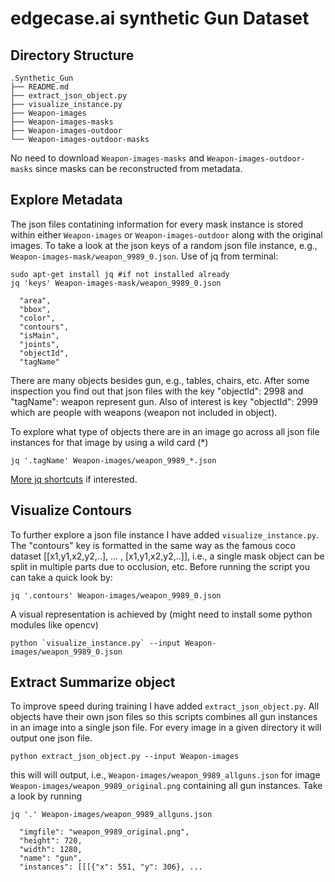 # edgecase.ai synthetic Gun Dataset

## Directory Structure
```
.Synthetic_Gun
├── README.md
├── extract_json_object.py
├── visualize_instance.py
├── Weapon-images            
├── Weapon-images-masks     
├── Weapon-images-outdoor
└── Weapon-images-outdoor-masks
```
No need to download `Weapon-images-masks` and `Weapon-images-outdoor-masks` since masks can be reconstructed from metadata.

## Explore Metadata
The json files contatining information for every mask instance is stored within either `Weapon-images` or `Weapon-images-outdoor` along with the original images.
To take a look at the json keys of a random json file instance, e.g., `Weapon-images-mask/weapon_9989_0.json`. Use of jq from terminal: 
```
sudo apt-get install jq #if not installed already
jq 'keys' Weapon-images-mask/weapon_9989_0.json
```
```
  "area",
  "bbox",
  "color",
  "contours",
  "isMain",
  "joints",
  "objectId",
  "tagName"
```
There are many objects besides gun, e.g., tables, chairs, etc. After some inspection you find out that json files with the key "objectId": 2998 and "tagName": weapon represent gun. Also of interest is key "objectId": 2999 which are people with weapons (weapon not included in object). 

To explore what type of objects there are in an image go across all json file instances for that image by using a wild card (*)
```
jq '.tagName' Weapon-images/weapon_9989_*.json 
``` 
[More jq shortcuts](https://gist.github.com/olih/f7437fb6962fb3ee9fe95bda8d2c8fa4) if interested.

## Visualize Contours
To further explore a json file instance I have added `visualize_instance.py`. The "contours" key is formatted in the same way as the famous coco dataset [[x1,y1,x2,y2,..], ... , [x1,y1,x2,y2,..]], i.e., a single mask object can be split in multiple parts due to occlusion, etc.
Before running the script you can take a quick look by:
```
jq '.contours' Weapon-images/weapon_9989_0.json 
``` 
A visual representation is achieved by (might need to install some python modules like opencv)
```
python `visualize_instance.py` --input Weapon-images/weapon_9989_0.json
```

## Extract Summarize object
To improve speed during training I have added `extract_json_object.py`. All objects have their own json files so this scripts combines all gun instances in an image into a single json file. For every image in a given directory it will output one json file.
```
python extract_json_object.py --input Weapon-images
``` 
this will will output, i.e., `Weapon-images/weapon_9989_allguns.json` for image `Weapon-images/weapon_9989_original.png` containing all gun instances. 
Take a look by running  
```
jq '.' Weapon-images/weapon_9989_allguns.json 
``` 
```
  "imgfile": "weapon_9989_original.png",
  "height": 720,
  "width": 1280,
  "name": "gun",
  "instances": [[[{"x": 551, "y": 306}, ... 
```
